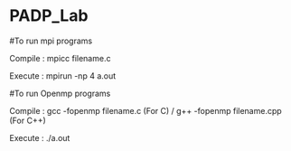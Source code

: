 # PADP_Lab
#To run mpi programs

Compile : mpicc filename.c

Execute : mpirun -np 4 a.out

#To run Openmp programs

Compile : gcc -fopenmp filename.c (For C) / g++ -fopenmp filename.cpp (For C++)

Execute : ./a.out
